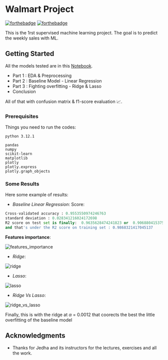 # Walmart Project

[![forthebadge](http://forthebadge.com/images/badges/built-with-love.svg)](http://forthebadge.com) [![forthebadge](https://forthebadge.com/images/badges/made-with-python.svg)](https://forthebadge.com)

This is the 1rst supervised machine learning project. The goal is to predict the weekly sales with ML.

## Getting Started

All the models tested are in this [Notebook](Walmart_project_YP.ipynb).
* Part 1 : EDA & Preprocessing
* Part 2 : Baseline Model - Linear Regression
* Part 3 : Fighting overfitting - Ridge & Lasso
* Conclusion

All of that with confusion matrix & f1-score evaluation 📈.

### Prerequisites

Things you need to run the codes:

```
python 3.12.1

pandas 
numpy
scikit-learn
matplotlib
plotly
plotly.express
plotly.graph_objects
```

### Some Results

Here some example of results:

* *Baseline Linear Regression*:
Score: 
```python
Cross-validated accuracy : 0.9553550974246763
standard deviation : 0.028341216024172698
R2 score on test set is finally:  0.9635628474241823 or  0.9068804153758369
and that's under the R2 score on training set : 0.9868321417045137
````
**Features importance**: 

![features_importance](features_importance.png)

* *Ridge*:
  
![ridge](ridge_test.png)

* *Lasso*:
  
![lasso](Lasso_test.png)

* *Ridge Vs Lasso*:
  
![ridge_vs_lasso](ridge_vs_lasso.png)

Finally, this is with the ridge at $\alpha$ = 0.0012 that coorects the best the little overfitting of the baseline model

## Acknowledgments

* Thanks for Jedha and its instructors for the lectures, exercises and all the work.

